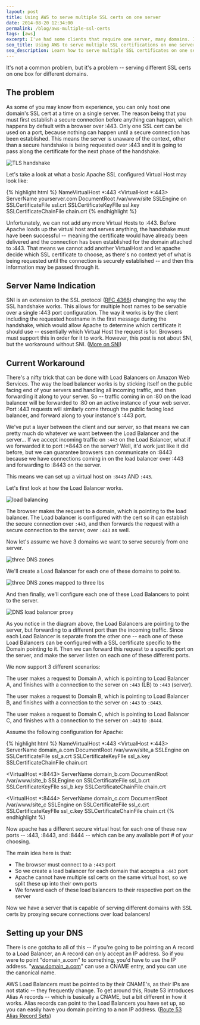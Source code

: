 ```yaml
---
layout: post
title: Using AWS to serve multiple SSL certs on one server
date: 2014-08-20 12:34:00
permalink: /blog/aws-multiple-ssl-certs
tags: [aws]
excerpt: I've had some clients that require one server, many domains. I'm sure this may sound familiar. But what happens when this one box must serve multiple domains with SSL? You can't simply serve two different domain names over :443, as the connection must be established before the virtual host can be looked up, so we have a bit of a race condition. Using Load Balancers as proxies can solve this for us.
seo_title: Using AWS to serve multiple SSL certifications on one server
seo_description: Learn how to serve multiple SSL certificates on one server with Amazon Web Services (AWS) by utilizing Load Balancers and Apache configurations
---
```


It's not a common problem, but it's a problem -- serving different SSL certs on one box for different domains.

## The problem
As some of you may know from experience, you can only host one domain's SSL cert at a time on a single server. The reason being that you must first establish a secure connection before anything can happen, which happens by default with a browser over :443. Only one SSL cert can be used on a port, because nothing can happen until a secure connection has been established. This means the server is unaware of the context, other than a secure handshake is being requested over :443 and it is going to pass along the certificate for the next phase of the handshake.

<img src="/dist/images/post/aws-multiple-ssl-certs/tls-handshake.png" alt="TLS handshake" />

Let's take a look at what a basic Apache SSL configured Virtual Host may look like:

{% highlight html %}
NameVirtualHost *:443
<IfModule mod_ssl.so>
  <VirtualHost *:443>
    ServerName yourserver.com
    DocumentRoot /var/www/site
    SSLEngine on
    SSLCertificateFile ssl.crt
    SSLCertificateKeyFIle ssl.key
    SSLCertificateChainFile chain.crt
  </VirtualHost>
</IfModule>
{% endhighlight %}

Unfortunately, we can not add any more Virtual Hosts to :443. Before Apache loads up the virtual host and serves anything, the handshake must have been successful -- meaning the certificate would have already been delivered and the connection has been established for the domain attached to :443. That means we cannot add another VirtualHost and let apache decide which SSL certificate to choose, as there's no context yet of what is being requested until the connection is securely established -- and then this information may be passed through it.

## Server Name Indication
SNI is an extension to the SSL protocol (<a href="http://www.ietf.org/rfc/rfc4366.txt" target="_blank">RFC 4366</a>) changing the way the SSL handshake works. This allows for multiple host names to be servable over a single :443 port configuration. The way it works is by the client including the requested hostname in the first message during the handshake, which would allow Apache to determine which certificate it should use -- essentially which Virtual Host the request is for. Browsers must support this in order for it to work. However, this post is not about SNI, but the workaround without SNI. (<a href="http://en.wikipedia.org/wiki/Server_Name_Indication" target="_blank">More on SNI</a>)

## Current Workaround
There's a nifty trick that can be done with Load Balancers on Amazon Web Services. The way the load balancer works is by sticking itself on the public facing end of your servers and handling all incoming traffic, and then forwarding it along to your server. So -- traffic coming in on :80 on the load balancer will be forwarded to :80 on an active instance of your web server. Port :443 requests will similarly come through the public facing load balancer, and forward along to your instance's :443 port.

We've put a layer between the client and our server, so that means we can pretty much do whatever we want between the Load Balancer and the server... If we accept incoming traffic on `:443` on the Load Balancer, what if we forwarded it to port :*8443 on the server? Well, it'd work just like it did before, but we can guarantee browsers can communicate on :8443 because we have connections coming in on the load balancer over :443 and forwarding to :8443 on the server.

This means we can set up a virtual host on `:8443` AND `:443`.

Let's first look at how the Load Balancer works.

<img src="/dist/images/blog/aws-multiple-ssl-certs/load-balancer.jpg" alt="load balancing" />

The browser makes the request to a domain, which is pointing to the load balancer. The Load balancer is configured with the cert so it can establish the secure connection over `:443`, and then forwards the request with a secure connection to the server, over `:443` as well.

Now let's assume we have 3 domains we want to serve securely from one server.

<img src="/dist/images/blog/aws-multiple-ssl-certs/dns-zones.jpg" alt="three DNS zones" />

We'll create a Load Balancer for each one of these domains to point to.

<img src="/dist/images/blog/aws-multiple-ssl-certs/dns-zones-lbs" alt="three DNS zones mapped to three lbs" />

And then finally, we'll configure each one of these Load Balancers to point to the server.

<img src="/dist/images/blog/aws-multiple-ssl-certs/dns-lb-proxy.jpg" alt="DNS load balancer proxy" />

As you notice in the diagram above, the Load Balancers are pointing to the server, but forwarding to a different port than the incoming traffic. Since each Load Balancer is separate from the other one -- each one of these Load Balancers can be configured with a SSL certificate specific to the Domain pointing to it. Then we can forward this request to a specific port on the server, and make the server listen on each one of these different ports.

We now support 3 different scenarios:

The user makes a request to Domain A, which is pointing to Load Balancer A, and finishes with a connection to the server on `:443` (LB) to `:443` (server).

The user makes a request to Domain B, which is pointing to Load Balancer B, and finishes with a connection to the server on `:443` to `:8443`.

The user makes a request to Domain C, which is pointing to Load Balancer C, and finishes with a connection to the server on `:443` to `:8444`.

Assume the following configuration for Apache:

{% highlight html %}
NameVirtualHost *:443
<IfModule mod_ssl.so>
  <VirtualHost *:443>
    ServerName domain_a.com
    DocumentRoot /var/www/site_a
    SSLEngine on
    SSLCertificateFile ssl_a.crt
    SSLCertificateKeyFIle ssl_a.key
    SSLCertificateChainFile chain.crt
  </VirtualHost>

  <VirtualHost *:8443>
    ServerName domain_b.com
    DocumentRoot /var/www/site_b
    SSLEngine on
    SSLCertificateFile ssl_b.crt
    SSLCertificateKeyFIle ssl_b.key
    SSLCertificateChainFile chain.crt
  </VirtualHost>

  <VirtualHost *:8444>
    ServerName domain_c.com
    DocumentRoot /var/www/site_c
    SSLEngine on
    SSLCertificateFile ssl_c.crt
    SSLCertificateKeyFIle ssl_c.key
    SSLCertificateChainFile chain.crt
  </VirtualHost>
</IfModule>
{% endhighlight %}

Now apache has a different secure virtual host for each one of these new ports -- :443, :8443, and :8444 -- which can be any available port # of your choosing.

The main idea here is that:

- The browser must connect to a `:443` port
- So we create a load balancer for each domain that accepts a `:443` port
- Apache cannot have multiple ssl certs on the same virtual host, so we split these up into their own ports
- We forward each of these load balancers to their respective port on the server

Now we have a server that is capable of serving different domains with SSL certs by proxying secure connections over load balancers!

## Setting up your DNS
There is one gotcha to all of this -- if you're going to be pointing an A record to a Load Balancer, an A record can only accept an IP address. So if you were to point "domain_a.com" to something, you'd have to use the IP address. "www.domain_a.com" can use a CNAME entry, and you can use the canonical name.

AWS Load Balancers must be pointed to by their CNAME's, as their IPs are not static -- they frequently change. To get around this, Route 53 introduces Alias A records -- which is basically a CNAME, but a bit different in how it works. Alias records can point to the Load Balancers you have set up, so you can easily have you domain pointing to a non IP address. (<a href="http://docs.aws.amazon.com/Route53/latest/DeveloperGuide/resource-record-sets-choosing-alias-non-alias.html" target="_blank">Route 53 Alias Record Sets</a>)
